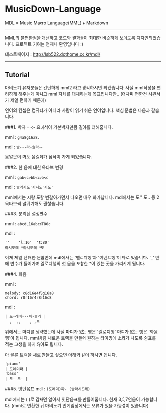 # MusicDown-Language
MDL = Music Macro Language(MML) + Markdown

----------

MML의 불편한점을 개선하고 코드와 결과물이 최대한 비슷하게 보이도록 디자인되었습니다.
프로젝트 기여는 언제나 환영입니다 :)

테스트페이지 : http://lsb522.dothome.co.kr/mdl/

----------

## Tutorial

마비노기 유저분들은 간단하게 mml2 라고 생각하시면 되겠습니다.
사실 mml작성을 편리하게 해주는게 아니고 mml 자체를 대체하는게 목표입니다만.. (어차피 편한건 시퀸서가 제일 편하기 때문에)

언어의 컨셉은 컴퓨터가 아니라 사람이 읽기 쉬운 언어입니다.
핵심 문법은 다음과 같습니다.


###1. 박자
`-` <- 요녀석이 기본박자만큼 길이를 더해줍니다.

mml : `g4a8g16a8.`

mdl : `솔---라-솔라--`

음알못이 봐도 음길이가 짐작이 가게 되었습니다.


###2. 한 음에 대한 옥타브 변경

mml : `gab<c>bb<c>b<c`

mdl : `솔라시도'시시도'시도'`

mml에서는 시랑 도랑 번갈아가면서 나오면 매우 화가납니다.
mdl에서는 도'' 도.. 등 2옥타브씩 널뛰기해도 괜찮습니다.


###3. 분리된 설정변수

mml : `abcdL16abcdT80c`

mdl :

    ''    'l:16'  't:80'
    라시도레 *라시도레 *도
이게 제일 난해한 문법인데 mdl에서는 '멜로디행'과 '이벤트행'이 따로 있습니다.
'_' 안에 변수가 들어가며 멜로디행의 첫 음을 포함한 *이 있는 곳을 가리키게 됩니다.


###4. 화음

mml :

    melody: c8d16e4f8g16a8
    chord: r8r16r4r8r16c8
mdl :

    | 도-레미---파-솔라 |
      ,  ,,    , ,도
위에서는 마디를 생략했는데 사실 마디가 있는 행은 '멜로디행' 마디가 없는 행은 '화음행'이 됩니다. mml처럼 새로운 트랙을 만들어 원하는 타이밍에 소리가 나도록 쉼표를 적는 고생을 하지 않아도 됩니다.

아 물론 트랙을 새로 만들고 싶으면 아래와 같이 하시면 됩니다.

    'piano'
    | 도레미파 |
    'bass'
    | 도- 도- |


###5. 잇단음표
mdl : `(도레미)파- (솔라시도레)`

mdl에서는 ( )로 감싸면 알아서 잇단음표를 만들어줍니다.
현재 3,5,7연음이 가능합니다.
(mml로 변환한 뒤 마비노기 인게임상에서는 오류가 있을 가능성이 있습니다)
